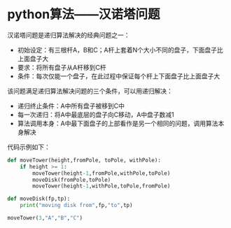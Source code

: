 # python算法——汉诺塔问题

汉诺塔问题是递归算法解决的经典问题之一：

* 初始设定：有三根杆A，B和C；A杆上套着N个大小不同的盘子，下面盘子比上面盘子大
* 要求：将所有盘子从A杆移到C杆
* 条件：每次仅能一个盘子，在此过程中保证每个杆上下面盘子比上面盘子大

该问题满足递归算法解决问题的三个条件，可以用递归解决：

* 递归终止条件：A中所有盘子被移到C中
* 每一次递归：将A中最底层的盘子向C移动，A中盘子数减1
* 算法调用本身：A中最下面盘子的上部看作是另一个相同的问题，调用算法本身解决

代码示例如下：

```python
def moveTower(height,fromPole, toPole, withPole):
    if height >= 1:
        moveTower(height-1,fromPole,withPole,toPole)
        moveDisk(fromPole,toPole)
        moveTower(height-1,withPole,toPole,fromPole)

def moveDisk(fp,tp):
    print("moving disk from",fp,"to",tp)

moveTower(3,"A","B","C")

```

